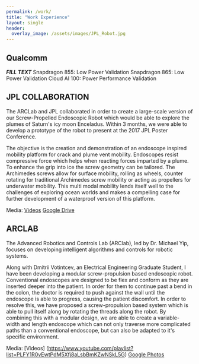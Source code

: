 ```yaml
---
permalink: /work/
title: "Work Experience"
layout: single
header:
  overlay_image: /assets/images/JPL_Robot.jpg
---
```


## Qualcomm
***FILL TEXT***
Snapdragon 855: Low Power Validation
Snapdragon 865: Low Power Validation
Cloud AI 100: Power Performance Validation

## JPL COLLABORATION
The ARCLab and JPL collaborated in order to create a large-scale version of our Screw-Propelled Endoscopic Robot which would be able to explore the plumes of Saturn's icy moon Enceladus. Within 3 months, we were able to develop a prototype of the robot to present at the 2017 JPL Poster Conference.

The objective is the creation and demonstration of an endoscope inspired mobility platform for crack and plume vent mobility. Endoscopes resist compressive force which helps when reacting forces imparted by a plume. To enhance the grip into ice the screw geometry can be tailored. The Archimedes screws allow for surface mobility, rolling as wheels, counter rotating for traditional Archimedes screw mobility or acting as propellers for underwater mobility. This multi modal mobility lends itself well to the challenges of exploring ocean worlds and makes a compelling case for further development of a waterproof version of this platform.

Media: [Videos](https://www.youtube.com/playlist?list=PLFY1R0vEwtPd5ASrRNE49E_YmNF-HqDwo) [Google Drive](https://drive.google.com/drive/folders/18bskmBAezOfVGiQ0gCAA4vD-rQi9SD1h?usp=sharing)

## ARCLAB
The Advanced Robotics and Controls Lab (ARClab), led by Dr. Michael Yip, focuses on developing intelligent algorithms and controls for robotic systems.

Along with Dmitrii Votintcev, an Electrical Engineering Graduate Student, I have been developing a modular screw-propulsion based endoscopic robot. Conventional endoscopes are designed to be flex and conform as they are inserted deeper into the patient. In order for them to continue past a bend in the colon, the doctor is required to push against the wall until the endoscope is able to progress, causing the patient discomfort. In order to resolve this, we have proposed a screw-propulsion based system which is able to pull itself along by rotating the threads along the robot. By combining this with a modular design, we are able to create a variable-width and length endoscope which can not only traverse more complicated paths than a conventional endoscope, but can also be adapted to it's specific environment.

Media: [Videos] (https://www.youtube.com/playlist?list=PLFY1R0vEwtPdM5Xfj8aLsbBmKZwNSkL5G) [Google Photos](https://photos.app.goo.gl/pJjmkDbmTaZVGzWT8) 